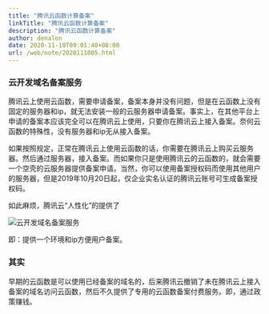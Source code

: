 ```yaml
---
title: "腾讯云函数计算备案"
linkTitle: "腾讯云函数计算备案"
description: "腾讯云函数计算备案"
author: denalon
date: 2020-11-10T09:01:40+08:00
url: /web/note/2020111005.html
---
```

### 云开发域名备案服务

腾讯云上使用云函数，需要申请备案，备案本身并没有问题，但是在云函数上没有固定的服务器和ip，就无法安装一般的云服务器申请备案。事实上，在其他平台上申请的备案本应该完全可以在腾讯云上使用，只要你在腾讯云上接入备案。奈何云函数的特殊性，没有服务器和ip无从接入备案。

如果按照规定，正常在腾讯云上使用云函数的话，你需要在腾讯云上购买云服务器。然后通过服务器，接入备案。而如果你只是使用腾讯云的云函数的，就会需要一个空壳的云服务器提供备案申请。当然，你可以使用备案授权码而使用其他用户的服务器，但是2019年10月20日起，仅企业实名认证的腾讯云账号可生成备案授权码。

如此麻烦，腾讯云“人性化”的提供了

![云开发域名备案服务](https://base.oribos.city/images/2020/11/2020111101.png)

即：提供一个环境和ip方便用户备案。



### 其实

早期的云函数是可以使用已经备案的域名的，后来腾讯云撤销了未在腾讯云上接入备案的域名访问云函数，然后不久提供了专用的云函数备案付费服务。即，通过政策赚钱。